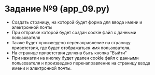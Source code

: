 # Задание №9 (app_09.py)

- Создать страницу, на которой будет форма для ввода имени и электронной почты
- При отправке которой будет создан cookie файл с данными пользователя
- Также будет произведено перенаправление на страницу приветствия, где будет отображаться имя пользователя.
- На странице приветствия должна быть кнопка "Выйти"
- При нажатии на кнопку будет удален cookie файл с данными пользователя и произведено перенаправление на страницу ввода имени и электронной почты.
